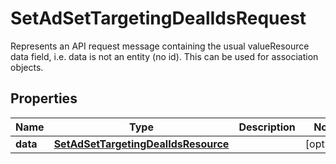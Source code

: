 

# SetAdSetTargetingDealIdsRequest

Represents an API request message containing the usual valueResource data field,  i.e. data is not an entity (no id). This can be used for association objects.

## Properties

Name | Type | Description | Notes
------------ | ------------- | ------------- | -------------
**data** | [**SetAdSetTargetingDealIdsResource**](SetAdSetTargetingDealIdsResource.md) |  |  [optional]




